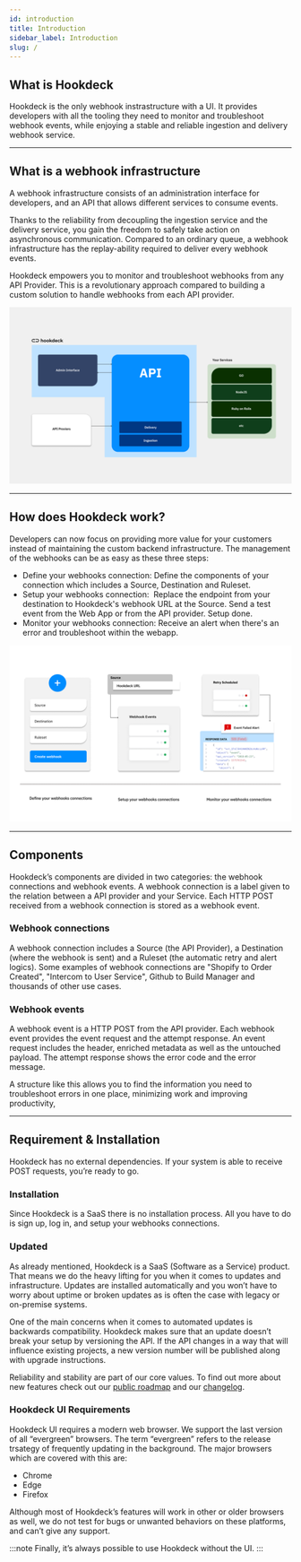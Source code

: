 ```yaml
---
id: introduction
title: Introduction
sidebar_label: Introduction
slug: /
---
```


## What is Hookdeck

Hookdeck is the only webhook instrastructure with a UI. It provides developers with all the tooling they need to monitor and troubleshoot webhook events, while enjoying a stable and reliable ingestion and delivery webhook service.

---

## What is a webhook infrastructure

A webhook infrastructure consists of an administration interface for developers, and an API that allows different services to consume events.

Thanks to the reliability from decoupling the ingestion service and the delivery service, you gain the freedom to safely take action on asynchronous communication. Compared to an ordinary queue, a webhook infrastructure has the replay-ability required to deliver every webhook events.

Hookdeck empowers you to monitor and troubleshoot webhooks from any API Provider. This is a revolutionary approach compared to building a custom solution to handle webhooks from each API provider.

![hookdeck_infrastructure](../static/img/Hookdeck_Infrastructure.png)

---

## How does Hookdeck work?

Developers can now focus on providing more value for your customers instead of maintaining the custom backend infrastructure. The management of the webhooks can be as easy as these three steps:

- Define your webhooks connection: Define the components of your connection which includes a Source, Destination and Ruleset.
- Setup your webhooks connection:  Replace the endpoint from your destination to Hookdeck's webhook URL at the Source. Send a test event from the Web App or from the API provider. Setup done.
- Monitor your webhooks connection: Receive an alert when there's an error and troubleshoot within the webapp.

![hookdeck_infrastructure](../static/img/Hookdeck_Setup.png)

---

## Components

Hookdeck’s components are divided in two categories: the webhook connections and webhook events. A webhook connection is a label given to the relation between a API provider and your Service. Each HTTP POST received from a webhook connection is stored as a webhook event.

### Webhook connections

A webhook connection includes a Source (the API Provider), a Destination (where the webhook is sent) and a Ruleset (the automatic retry and alert logics). Some examples of webhook connections are "Shopify to Order Created", "Intercom to User Service", Github to Build Manager and thousands of other use cases.

### Webhook events

A webhook event is a HTTP POST from the API provider. Each webhook event provides the event request and the attempt response. An event request includes the header, enriched metadata as well as the untouched payload. The attempt response shows the error code and the error message.

A structure like this allows you to find the information you need to troubleshoot errors in one place, minimizing work and improving productivity,

---

## Requirement & Installation

Hookdeck has no external dependencies. If your system is able to receive POST requests, you’re ready to go.

### Installation

Since Hookdeck is a SaaS there is no installation process. All you have to do is sign up, log in, and setup your webhooks connections.

### Updated

As already mentioned, Hookdeck is a SaaS (Software as a Service) product. That means we do the heavy lifting for you when it comes to updates and infrastructure. Updates are installed automatically and you won’t have to worry about uptime or broken updates as is often the case with legacy or on-premise systems.

One of the main concerns when it comes to automated updates is backwards compatibility. Hookdeck makes sure that an update doesn’t break your setup by versioning the API. If the API changes in a way that will influence existing projects, a new version number will be published along with upgrade instructions.

Reliability and stability are part of our core values. To find out more about new features check out our [public roadmap](https://www.notion.so/hookdeck/69276510ee8b48408ca12bdbe60b0ece?v=0c174fdd5d98465db3a74dc9bcdb7df2 "Hookdeck Public Roadmap") and our [changelog](https://www.notion.so/hookdeck/What-s-New-3c48e3ee24264b00874f335241e41928 "Hookdeck Changelog").

### Hookdeck UI Requirements

Hookdeck UI requires a modern web browser. We support the last version of all “evergreen” browsers. The term “evergreen” refers to the release trsategy of frequently updating in the background. The major browsers which are covered with this are:

- Chrome
- Edge
- Firefox

Although most of Hookdeck’s features will work in other or older browsers as well, we do not test for bugs or unwanted behaviors on these platforms, and can’t give any support.

:::note
Finally, it’s always possible to use Hookdeck without the UI.
:::
